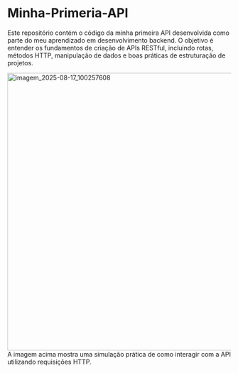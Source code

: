 # Minha-Primeria-API
Este repositório contém o código da minha primeira API desenvolvida como parte do meu aprendizado em desenvolvimento backend. O objetivo é entender os fundamentos de criação de APIs RESTful, incluindo rotas, métodos HTTP, manipulação de dados e boas práticas de estruturação de projetos.

<img width="1316" height="625" alt="imagem_2025-08-17_100257608" src="https://github.com/user-attachments/assets/62e3d3a4-f17b-4e86-af71-08326884afdc" />
A imagem acima mostra uma simulação prática de como interagir com a API utilizando requisições HTTP.

